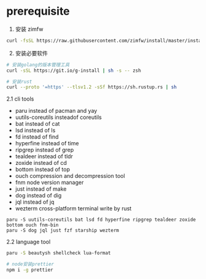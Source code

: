 # prerequisite

1. 安装 zimfw

```bash
curl -fsSL https://raw.githubusercontent.com/zimfw/install/master/install.zsh | zsh
```

2. 安装必要软件

```bash
# 安装golang的版本管理工具
curl -sSL https://git.io/g-install | sh -s -- zsh

# 安装rust
curl --proto '=https' --tlsv1.2 -sSf https://sh.rustup.rs | sh
```

2.1 cli tools

- paru instead of pacman and yay
- uutils-coreutils insteadof coreutils
- bat instead of cat
- lsd instead of ls
- fd instead of find
- hyperfine instead of time
- ripgrep instead of grep
- tealdeer instead of tldr
- zoxide instead of cd
- bottom instead of top
- ouch compression and decompression tool
- fnm node version manager
- just instead of make
- dog instead of dig
- jql instead of jq
- wezterm cross-platform terminal write by rust 

```shell
paru -S uutils-coreutils bat lsd fd hyperfine ripgrep tealdeer zoxide bottom ouch fnm-bin
paru -S dog jql just fzf starship wezterm
```

2.2 language tool
```bash
paru -S beautysh shellcheck lua-format

# node安装prettier
npm i -g prettier
```
